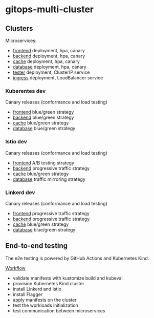 # gitops-multi-cluster

## Clusters

Microservices:
* [frontend](clusters/base/frontend) deployment, hpa, canary
* [backend](clusters/base/backend) deployment, hpa, canary
* [cache](clusters/base/cache) deployment, hpa, canary
* [database](clusters/base/database) deployment, hpa, canary
* [tester](clusters/base/tester) deployment, ClusterIP service
* [ingress](clusters/base/ingress) deployment, LoadBalancer service

### Kuberentes dev

Canary releases (conformance and load testing)
* [frontend](clusters/dev/frontend) blue/green strategy 
* [backend](clusters/dev/backend) blue/green strategy
* [cache](clusters/dev/cache) blue/green strategy
* [database](clusters/dev/database) blue/green strategy

### Istio dev

Canary releases (conformance and load testing)
* [frontend](clusters/dev-istio/frontend) A/B testing strategy
* [backend](clusters/dev-istio/backend) progressive traffic strategy
* [cache](clusters/dev-istio/cache) blue/green strategy
* [database](clusters/dev-istio/database) traffic mirroring strategy

### Linkerd dev

Canary releases (conformance and load testing)
* [frontend](clusters/dev-linkerd/frontend) progressive traffic strategy
* [backend](clusters/dev-linkerd/backend) progressive traffic strategy
* [cache](clusters/dev-linkerd/cache) blue/green strategy
* [database](clusters/dev-linkerd/database) blue/green strategy

## End-to-end testing

The e2e testing is powered by GitHub Actions and Kubernetes Kind.

[Workflow](.github/workflows/main.yml)
* validate manifests with kustomize build and kubeval
* provision Kubernetes Kind cluster
* install Linkerd and Istio
* install Flagger
* apply manifests on the cluster
* test the workloads initialization
* test communication between microservices

